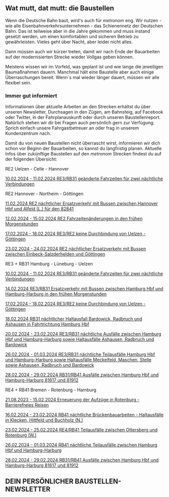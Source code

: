 Wat mutt, dat mutt: die Baustellen
----------

Wenn die Deutsche Bahn baut, wird's auch für *metronom* eng.
Wir nutzen - wie alle Eisenbahnverkehrsunternehmen - das Schienennetz der Deutschen Bahn. Das ist teilweise aber in die Jahre gekommen und muss instand gesetzt werden, um einen komfortablen und sicheren Betrieb zu gewährleisten. Vieles geht über Nacht, aber leider nicht alles.

Dann müssen auch wir kürzer treten, damit wir nach Ende der Bauarbeiten auf der modernisierten Strecke wieder Vollgas geben können.

Meistens wissen wir im Vorfeld, was geplant ist und wie lange die jeweiligen Baumaßnahmen dauern. Manchmal hält eine Baustelle aber auch einige Überraschungen bereit. Wenn´s mal wieder länger dauert, müssen wir alle flexibel sein.

### Immer gut informiert ###

Informationen über aktuelle Arbeiten an den Strecken erhältst du über unseren Newsletter, Durchsagen in den Zügen, am Bahnsteig, auf Facebook oder Twitter, in der Fahrplanauskunft oder durch unseren Baustellenreport. Natürlich stehen wir dir bei Fragen auch persönlich gern zur Verfügung. Sprich einfach unsere Fahrgastbetreuer an oder frag in unserem Kundenzentrum nach.

Damit du von neuen Baustellen nicht überrascht wirst, informieren wir dich schon vor Beginn der Bauarbeiten, so kannst du langfristig planen. Aktuelle Infos über zukünftige Baustellen auf den *metronom* Strecken findest du auf der folgenden Übersicht:

RE2 Uelzen - Celle - Hannover

[10.02.2024 - 11.02.2024 RE3/RB31 geänderte Fahrzeiten für zwei nächtliche Verbindungen](https://www.der-metronom.de/baustellen/re3-rb31-geaenderte-fahrzeiten-fuer-zwei-naechtliche-verbindungen/)

RE2 Hannover - Northeim - Göttingen

[11.02.2024 RE2 nächtlicher Ersatzverkehr mit Bussen zwischen Hannover Hbf und Alfeld (L.) für den 82841](https://www.der-metronom.de/baustellen/re2-naechtlicher-ersatzverkehr-mit-bussen-zwischen-hannover-hbf-und-alfeld-l-fuer-den-82841/)

[12.02.2024 - 15.02.2024 RE2 Fahrzeitenänderungen in den frühen Morgenstunden](https://www.der-metronom.de/baustellen/re2-fahrzeitenaenderungen-in-den-fruehen-morgenstunden/)

[17.02.2024 - 18.02.2024 RE3/RE2 keine Durchbindung von Uelzen - Göttingen](https://www.der-metronom.de/baustellen/re3-re2-keine-durchbindung-von-uelzen-goettingen/)

[23.02.2024 - 24.02.2024 RE2 nächtlicher Ersatzverkehr mit Bussen zwischen Einbeck-Salzderhelden und Göttingen](https://www.der-metronom.de/baustellen/re2-naechtlicher-ersatzverkehr-mit-bussen-zwischen-einbeck-salzderhelden-und-goettingen/)

RE3 + RB31 Hamburg - Lüneburg - Uelzen

[10.02.2024 - 11.02.2024 RE3/RB31 geänderte Fahrzeiten für zwei nächtliche Verbindungen](https://www.der-metronom.de/baustellen/re3-rb31-geaenderte-fahrzeiten-fuer-zwei-naechtliche-verbindungen/)

[14.02.2024 RE3/RB31 Ersatzverkehr mit Bussen zwischen Hamburg Hbf und Hamburg-Harburg in den frühen Morgenstunden](https://www.der-metronom.de/baustellen/re3-rb31-ersatzverkehr-mit-bussen-zwischen-hamburg-hbf-und-hamburg-harburg-in-den-fruehen-morgenstunden/)

[17.02.2024 - 18.02.2024 RE3/RE2 keine Durchbindung von Uelzen - Göttingen](https://www.der-metronom.de/baustellen/re3-re2-keine-durchbindung-von-uelzen-goettingen/)

[18.02.2024 RB31 nächtlicher Haltausfall Bardowick, Radbruch und Ashausen in Fahrtrichtung Hamburg Hbf](https://www.der-metronom.de/baustellen/rb31-naechtlicher-haltausfall-bardowick-radbruch-und-ashausen-in-fahrtrichtung-hamburg-hbf/)

[20.02.2024 - 23.02.2024 RE3/RB31 nächtliche Ausfälle zwischen Hamburg Hbf und Hamburg-Harburg sowie Haltausfälle Ashausen, Radbruch und Bardowick](https://www.der-metronom.de/baustellen/re3-rb31-naechtliche-ausfaelle-zwischen-hamburg-hbf-und-hamburg-harburg-sowie-haltausfaelle-ashausen-radbruch-und-bardowick/)

[26.02.2024 - 01.03.2024 RE3/RB31 nächtliche Teilausfälle Hamburg Hbf und Hamburg-Harburg sowie Haltausfälle Meckelfeld, Maschen, Stelle sowie Ashausen, Radbruch und Bardowick](https://www.der-metronom.de/baustellen/re3-rb31-naechtliche-teilausfaelle-hamburg-hbf-und-hamburg-harburg-sowie-haltausfaelle-meckelfeld-maschen-stelle-sowie-ashausen-radbruch-und-bardowick/)

[28.02.2024 - 29.02.2024 RB31/RB41 Ausfälle zwischen Hamburg Hbf und Hamburg-Harburg 81617 und 81912](https://www.der-metronom.de/baustellen/rb31-rb41-naechtliche-ausfaelle-zwischen-hamburg-hbf-und-hamburg-harburg-81617-und-81912/)

RE4 + RB41 Bremen - Rotenburg - Hamburg

[21.08.2023 - 15.02.2024 Erneuerung der Aufzüge in Rotenburg - Barrierefreies Reisen](https://www.der-metronom.de/baustellen/erneuerung-der-aufzuege-in-rotenburg-barrierefreies-reisen/)

[16.02.2024 - 23.02.2024 RB41 nächtliche Brückenbauarbeiten - Haltausfälle in Klecken, Hittfeld und Buchholz (N.)](https://www.der-metronom.de/baustellen/rb41-naechtliche-brueckenbauarbeiten-haltausfaelle-in-klecken-hittfeld-und-buchholz-n/)

[23.02.2024 - 25.02.2024 RE4/RB41 Teilausfälle zwischen Ottersberg und Rotenburg (W.)](https://www.der-metronom.de/baustellen/re4-rb41-teilausfaelle-zwischen-ottersberg-und-rotenburg-w/)

[26.02.2024 - 01.03.2024 RB41 nächtliche Teilausfälle zwischen Hamburg Hbf und Hamburg-Harburg](https://www.der-metronom.de/baustellen/rb41-naechtliche-teilausfaelle-zwischen-hamburg-hbf-und-hamburg-harburg-2/)

[28.02.2024 - 29.02.2024 RB31/RB41 Ausfälle zwischen Hamburg Hbf und Hamburg-Harburg 81617 und 81912](https://www.der-metronom.de/baustellen/rb31-rb41-naechtliche-ausfaelle-zwischen-hamburg-hbf-und-hamburg-harburg-81617-und-81912/)

DEIN PERSÖNLICHER BAUSTELLEN-NEWSLETTER
----------
